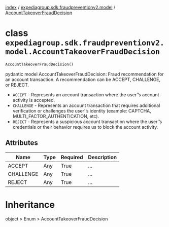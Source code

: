[index](index.md) /
[expediagroup.sdk.fraudpreventionv2.model](expediagroup.sdk.fraudpreventionv2.model.md)
/ [AccountTakeoverFraudDecision](AccountTakeoverFraudDecision.md)

# class `expediagroup.sdk.fraudpreventionv2.model.AccountTakeoverFraudDecision`

```python
AccountTakeoverFraudDecision()
```

pydantic model AccountTakeoverFraudDecision: Fraud recommendation for an
account transaction. A recommendation can be ACCEPT, CHALLENGE, or
REJECT.

- `ACCEPT` - Represents an account transaction where the user’’s account
  activity is accepted.
- `CHALLENGE` - Represents an account transaction that requires
  additional verification or challenges the user’’s identity (example:
  CAPTCHA, MULTI_FACTOR_AUTHENTICATION, etc).
- `REJECT` - Represents a suspicious account transaction where the
  user’’s credentials or their behavior requires us to block the account
  activity.

## Attributes

| Name      | Type | Required | Description |
| --------- | ---- | -------- | ----------- |
| ACCEPT    | Any  | True     | …           |
| CHALLENGE | Any  | True     | …           |
| REJECT    | Any  | True     | …           |

# Inheritance

object > Enum > AccountTakeoverFraudDecision
